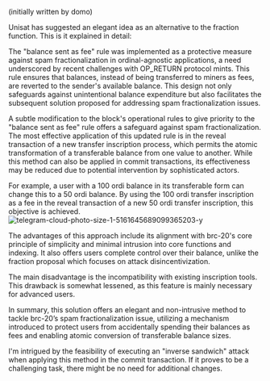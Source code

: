 
(initially written by domo) 

Unisat has suggested an elegant idea as an alternative to the fraction function. This is it explained in detail:

The "balance sent as fee" rule was implemented as a protective measure against spam fractionalization in ordinal-agnostic applications, a need underscored by recent challenges with OP_RETURN protocol mints. This rule ensures that balances, instead of being transferred to miners as fees, are reverted to the sender's available balance. This design not only safeguards against unintentional balance expenditure but also facilitates the subsequent solution proposed for addressing spam fractionalization issues.

A subtle modification to the block's operational rules to give priority to the "balance sent as fee" rule offers a safeguard against spam fractionalization. The most effective application of this updated rule is in the reveal transaction of a new transfer inscription process, which permits the atomic transformation of a transferable balance from one value to another. While this method can also be applied in commit transactions, its effectiveness may be reduced due to potential intervention by sophisticated actors.

For example, a user with a 100 ordi balance in its transferable form can change this to a 50 ordi balance. By using the 100 ordi transfer inscription as a fee in the reveal transaction of a new 50 ordi transfer inscription, this objective is achieved.
![telegram-cloud-photo-size-1-5161645689099365203-y](https://github.com/brc20-devs/brc20-proposals/assets/1179924/8b9abdad-50f0-4ad2-8b5f-0d74928d149f)

The advantages of this approach include its alignment with brc-20's core principle of simplicity and minimal intrusion into core functions and indexing. It also offers users complete control over their balance, unlike the fraction proposal which focuses on attack disincentivization.

The main disadvantage is the incompatibility with existing inscription tools. This drawback is somewhat lessened, as this feature is mainly necessary for advanced users.

In summary, this solution offers an elegant and non-intrusive method to tackle brc-20’s spam fractionalization issue, utilizing a mechanism introduced to protect users from accidentally spending their balances as fees and enabling atomic conversion of transferable balance sizes.

I'm intrigued by the feasibility of executing an "inverse sandwich" attack when applying this method in the commit transaction. If it proves to be a challenging task, there might be no need for additional changes.
